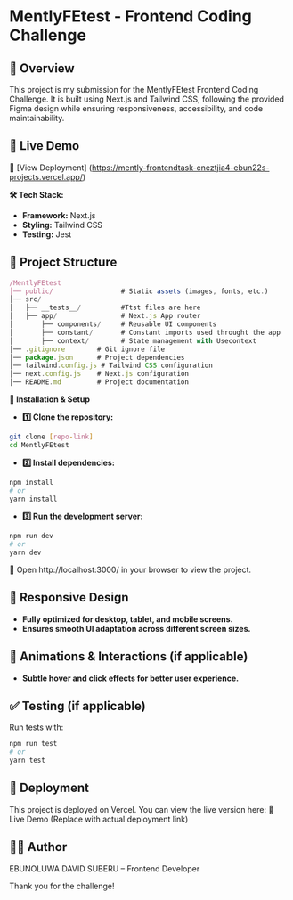 # MentlyFEtest - Frontend Coding Challenge

##  🚀 Overview

This project is my submission for the MentlyFEtest Frontend Coding Challenge. It is built using Next.js and Tailwind CSS, following the provided Figma design while ensuring responsiveness, accessibility, and code maintainability.

## 📌 Live Demo

🔗 [View Deployment] (https://mently-frontendtask-cneztjia4-ebun22s-projects.vercel.app/)

**🛠 Tech Stack:**
* **Framework:** Next.js
* **Styling:** Tailwind CSS
* **Testing:** Jest

## 📂 Project Structure

```javascript
/MentlyFEtest
│── public/                 # Static assets (images, fonts, etc.)
│── src/
│   ├── __tests__/          #Ttst files are here
│   ├── app/                # Next.js App router 
│       ├── components/     # Reusable UI components
│       ├── constant/       # Constant imports used throught the app
│       ├── context/        # State management with Usecontext
│── .gitignore        # Git ignore file
│── package.json      # Project dependencies
│── tailwind.config.js # Tailwind CSS configuration
│── next.config.js    # Next.js configuration
│── README.md         # Project documentation
```

**🔧 Installation & Setup**

* **1️⃣ Clone the repository:**
```bash
git clone [repo-link]
cd MentlyFEtest
```

* **2️⃣ Install dependencies:**
```bash
npm install
# or
yarn install
```

* **3️⃣ Run the development server:**
```bash
npm run dev
# or
yarn dev
```
🔗 Open http://localhost:3000/ in your browser to view the project.

## 📱 Responsive Design

* **Fully optimized for desktop, tablet, and mobile screens.**
* **Ensures smooth UI adaptation across different screen sizes.**

## 🎨 Animations & Interactions (if applicable)

* **Subtle hover and click effects for better user experience.**


## ✅ Testing (if applicable)

Run tests with:
```bash
npm run test
# or
yarn test
```

## 🚀 Deployment

This project is deployed on Vercel. You can view the live version here:
🔗 Live Demo (Replace with actual deployment link)


## 👨‍💻 Author

EBUNOLUWA DAVID SUBERU  – Frontend Developer

Thank you for the challenge!